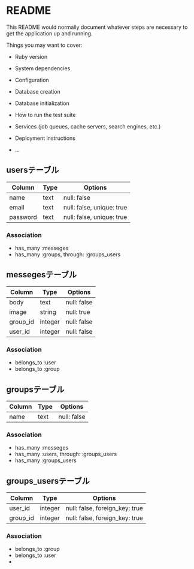# README

This README would normally document whatever steps are necessary to get the
application up and running.

Things you may want to cover:

* Ruby version

* System dependencies

* Configuration

* Database creation

* Database initialization

* How to run the test suite

* Services (job queues, cache servers, search engines, etc.)

* Deployment instructions

* ...

## usersテーブル

|Column|Type|Options|
|------|----|-------|
|name|text|null: false|
|email|text|null: false, unique: true|
|password|text|null: false, unique: true|

### Association
- has_many :messeges
- has_many :groups, through: :groups_users


## messegesテーブル

|Column|Type|Options|
|------|----|-------|
|body|text|null: false|
|image|string|null: true|
|group_id|integer|null: false|
|user_id|integer|null: false|

### Association
- belongs_to :user
- belongs_to :group


## groupsテーブル

|Column|Type|Options|
|------|----|-------|
|name|text|null: false|

### Association
- has_many :messeges
- has_many :users, through: :groups_users
- has_many :groups_users


## groups_usersテーブル

|Column|Type|Options|
|------|----|-------|
|user_id|integer|null: false, foreign_key: true|
|group_id|integer|null: false, foreign_key: true|

### Association
- belongs_to :group
- belongs_to :user
- 
